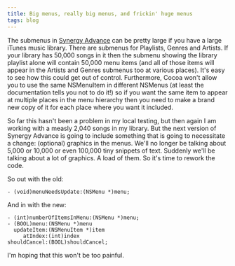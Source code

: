 ```yaml
---
title: Big menus, really big menus, and frickin' huge menus
tags: blog
---
```


The submenus in [Synergy Advance](http://www.wincent.com/a/products/synergy-advance/) can be pretty large if you have a large iTunes music library. There are submenus for Playlists, Genres and Artists. If your library has 50,000 songs in it then the submenu showing the library playlist alone will contain 50,000 menu items (and all of those items will appear in the Artists and Genres submenus too at various places). It's easy to see how this could get out of control. Furthermore, Cocoa won't allow you to use the same NSMenuItem in different NSMenus (at least the documentation tells you not to do it!) so if you want the same item to appear at multiple places in the menu hierarchy then you need to make a brand new copy of it for each place where you want it included.

So far this hasn't been a problem in my local testing, but then again I am working with a measly 2,040 songs in my library. But the next version of Synergy Advance is going to include something that is going to necessitate a change: (optional) graphics in the menus. We'll no longer be talking about 5,000 or 10,000 or even 100,000 tiny snippets of text. Suddenly we'll be talking about a lot of graphics. A load of them. So it's time to rework the code.

So out with the old:

    - (void)menuNeedsUpdate:(NSMenu *)menu;

And in with the new:

    - (int)numberOfItemsInMenu:(NSMenu *)menu;
    - (BOOL)menu:(NSMenu *)menu
      updateItem:(NSMenuItem *)item
         atIndex:(int)index
    shouldCancel:(BOOL)shouldCancel;

I'm hoping that this won't be too painful.
